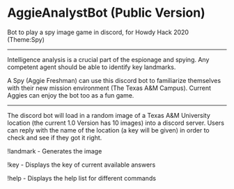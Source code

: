 # AggieAnalystBot (Public Version)

Bot to play a spy image game in discord, for Howdy Hack 2020 (Theme:Spy)

-----------------------------------------------------

Intelligence analysis is a crucial part of the espionage and spying. Any competent agent should be able to identify key landmarks. 

A Spy (Aggie Freshman) can use this discord bot to familiarize themselves with their new mission environment (The Texas A&M Campus). Current Aggies can enjoy the bot too as a fun game.

-----------------------------------------------------

The discord bot will load in a random image of a Texas A&M University location (the current 1.0 Version has 10 images) into a discord server. Users can reply with the name of the location (a key will be given) in order to check and see if they got it right. 

!landmark - Generates the image 

!key - Displays the key of current available answers 

!help - Displays the help list for different commands


